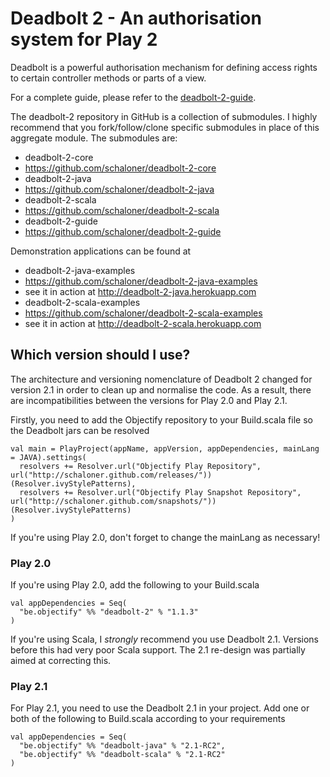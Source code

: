 # Deadbolt 2 - An authorisation system for Play 2 #

Deadbolt is a powerful authorisation mechanism for defining access rights to certain controller methods or parts of a view.

For a complete guide, please refer to the [deadbolt-2-guide](https://github.com/schaloner/deadbolt-2-guide).

The deadbolt-2 repository in GitHub is a collection of submodules.  I highly recommend that you fork/follow/clone specific submodules in place of this aggregate module.  The submodules are:

* deadbolt-2-core 
 * <https://github.com/schaloner/deadbolt-2-core>
* deadbolt-2-java
 * <https://github.com/schaloner/deadbolt-2-java>
* deadbolt-2-scala
 * <https://github.com/schaloner/deadbolt-2-scala>
* deadbolt-2-guide
 * <https://github.com/schaloner/deadbolt-2-guide>

Demonstration applications can be found at
 
* deadbolt-2-java-examples
 *  <https://github.com/schaloner/deadbolt-2-java-examples>
 * see it in action at <http://deadbolt-2-java.herokuapp.com>
* deadbolt-2-scala-examples
 * <https://github.com/schaloner/deadbolt-2-scala-examples>
 * see it in action at <http://deadbolt-2-scala.herokuapp.com>

## Which version should I use? ##
The architecture and versioning nomenclature of Deadbolt 2 changed for version 2.1 in order to clean up and normalise the code.  As a result, there are incompatibilities between the versions for Play 2.0 and Play 2.1.  

Firstly, you need to add the Objectify repository to your Build.scala file so the Deadbolt jars can be resolved

    val main = PlayProject(appName, appVersion, appDependencies, mainLang = JAVA).settings(
      resolvers += Resolver.url("Objectify Play Repository", url("http://schaloner.github.com/releases/"))(Resolver.ivyStylePatterns),
      resolvers += Resolver.url("Objectify Play Snapshot Repository", url("http://schaloner.github.com/snapshots/"))(Resolver.ivyStylePatterns)
    )

If you're using Play 2.0, don't forget to change the mainLang as necessary!

### Play 2.0 ###
If you're using Play 2.0, add the following to your Build.scala

    val appDependencies = Seq(
      "be.objectify" %% "deadbolt-2" % "1.1.3"
    )

If you're using Scala, I *strongly* recommend you use Deadbolt 2.1.  Versions before this had very poor Scala support.  The 2.1 re-design was partially aimed at correcting this.

### Play 2.1 ###
For Play 2.1, you need to use the Deadbolt 2.1 in your project. Add one or both of the following to Build.scala according to your requirements

    val appDependencies = Seq(
      "be.objectify" %% "deadbolt-java" % "2.1-RC2",
      "be.objectify" %% "deadbolt-scala" % "2.1-RC2"
    )



